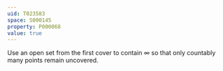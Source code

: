 ```yaml
---
uid: T023583
space: S000145
property: P000068
value: true
---
```


Use an open set from the first cover to contain $\infty$ so that only countably many points remain uncovered.

